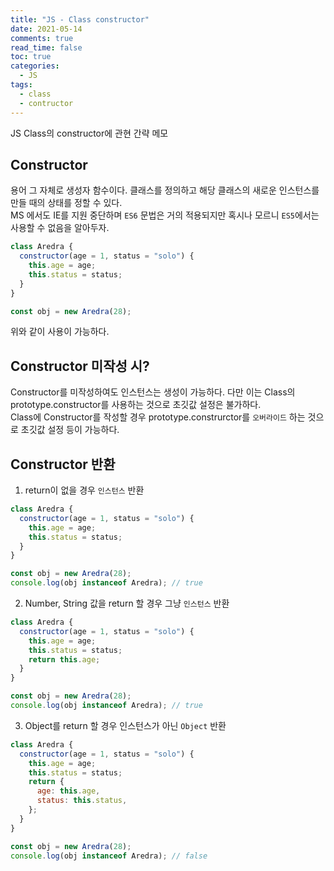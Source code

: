 ```yaml
---
title: "JS - Class constructor"
date: 2021-05-14
comments: true
read_time: false
toc: true
categories:
  - JS
tags:
  - class
  - contructor
---
```


JS Class의 constructor에 관현 간략 메모

## Constructor

용어 그 자체로 생성자 함수이다. 클래스를 정의하고 해당 클래스의 새로운 인스턴스를 만들 때의 상태를 정할 수 있다.  
MS 에서도 IE를 지원 중단하며 `ES6` 문법은 거의 적용되지만 혹시나 모르니 `ES5`에서는 사용할 수 없음을 알아두자.

```js
class Aredra {
  constructor(age = 1, status = "solo") {
    this.age = age;
    this.status = status;
  }
}

const obj = new Aredra(28);
```

위와 같이 사용이 가능하다.

## Constructor 미작성 시?

Constructor를 미작성하여도 인스턴스는 생성이 가능하다. 다만 이는 Class의 prototype.constructor를 사용하는 것으로 초깃값 설정은 불가하다.  
Class에 Constructor를 작성할 경우 prototype.construrctor를 `오버라이드` 하는 것으로 초깃값 설정 등이 가능하다.

## Constructor 반환

1. return이 없을 경우 `인스턴스` 반환

```js
class Aredra {
  constructor(age = 1, status = "solo") {
    this.age = age;
    this.status = status;
  }
}

const obj = new Aredra(28);
console.log(obj instanceof Aredra); // true
```

2. Number, String 값을 return 할 경우 그냥 `인스턴스` 반환

```js
class Aredra {
  constructor(age = 1, status = "solo") {
    this.age = age;
    this.status = status;
    return this.age;
  }
}

const obj = new Aredra(28);
console.log(obj instanceof Aredra); // true
```

3. Object를 return 할 경우 인스턴스가 아닌 `Object` 반환

```js
class Aredra {
  constructor(age = 1, status = "solo") {
    this.age = age;
    this.status = status;
    return {
      age: this.age,
      status: this.status,
    };
  }
}

const obj = new Aredra(28);
console.log(obj instanceof Aredra); // false
```
